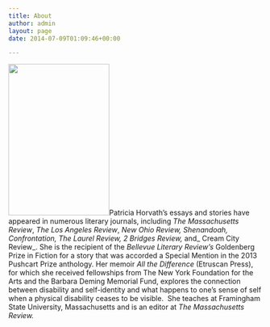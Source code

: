 ```yaml
---
title: About
author: admin
layout: page
date: 2014-07-09T01:09:46+00:00

---
```

[<img class="alignleft wp-image-47 size-medium" src="http://patricialhorvath.com/wp-content/uploads/2014/07/Patti_Bio_pic-200x300.jpg" alt="" width="200" height="300" srcset="http://patricialhorvath.com/wp-content/uploads/2014/07/Patti_Bio_pic-200x300.jpg 200w, http://patricialhorvath.com/wp-content/uploads/2014/07/Patti_Bio_pic.jpg 300w" sizes="(max-width: 200px) 100vw, 200px" />][1]Patricia Horvath&#8217;s essays and stories have appeared in numerous literary journals, including _The Massachusetts Review_, _The Los Angeles Review_, _New Ohio Review,_ _Shenandoah, Confrontation, The Laurel Review, 2 Bridges Review,_ and_ Cream City Review_. She is the recipient of the _Bellevue Literary Review&#8217;s_ Goldenberg Prize in Fiction for a story that was accorded a Special Mention in the 2013 Pushcart Prize anthology. Her memoir _All the Difference_ (Etruscan Press), for which she received fellowships from The New York Foundation for the Arts and the Barbara Deming Memorial Fund, explores the connection between disability and self-identity and what happens to one&#8217;s sense of self when a physical disability ceases to be visible.  She teaches at Framingham State University, Massachusetts and is an editor at _The Massachusetts Review._

 [1]: http://patricialhorvath.com/wp-content/uploads/2014/07/Patti_Bio_pic.jpg